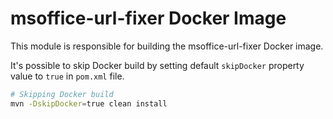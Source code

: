 # msoffice-url-fixer Docker Image

This module is responsible for building the msoffice-url-fixer Docker image.


It's possible to skip Docker build by setting default `skipDocker` property value to `true` in `pom.xml` file.

```bash
# Skipping Docker build
mvn -DskipDocker=true clean install
```
